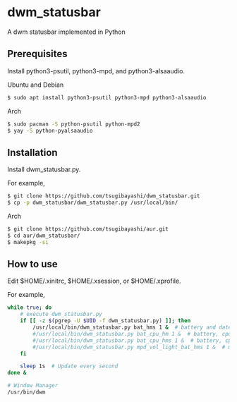 # dwm_statusbar
A dwm statusbar implemented in Python

## Prerequisites

Install python3-psutil, python3-mpd, and python3-alsaaudio.

Ubuntu and Debian
```bash
$ sudo apt install python3-psutil python3-mpd python3-alsaaudio
```

Arch
```bash
$ sudo pacman -S python-psutil python-mpd2
$ yay -S python-pyalsaaudio
```

## Installation

Install dwm_statusbar.py.

For example,
```bash
$ git clone https://github.com/tsugibayashi/dwm_statusbar.git
$ cp -p dwm_statusbar/dwm_statusbar.py /usr/local/bin/
```

Arch
```bash
$ git clone https://github.com/tsugibayashi/aur.git
$ cd aur/dwm_statusbar/
$ makepkg -si
```

## How to use

Edit $HOME/.xinitrc, $HOME/.xsession, or $HOME/.xprofile.

For example,
```bash
while true; do
    # execute dwm_statusbar.py
    if [[ -z $(pgrep -U $UID -f dwm_statusbar.py) ]]; then
        /usr/local/bin/dwm_statusbar.py bat_hms 1 &  # battery and date(yyyy-MM-dd HH:mm:ss)
        #/usr/local/bin/dwm_statusbar.py bat_cpu_hm 1 &  # battery, cpu temp., and date(yyyy-MM-dd HH:mm)
        #/usr/local/bin/dwm_statusbar.py bat_cpu_hms 1 &  # battery, cpu temp., and date(yyyy-MM-dd HH:mm:ss)
        #/usr/local/bin/dwm_statusbar.py mpd_vol_light_bat_hms 1 &  # mpd status, audio volume, brightness, battery, and date(yyyy-MM-dd HH:mm:ss)
    fi

    sleep 1s  # Update every second
done &

# Window Manager
/usr/bin/dwm
```

